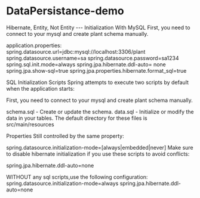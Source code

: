 # DataPersistance-demo
Hibernate, Entity, Not Entity --- Initialization With MySQL 
First, you need to connect to your mysql and create plant schema manually.

application.properties:
spring.datasource.url=jdbc:mysql://localhost:3306/plant
spring.datasource.username=sa
spring.datasource.password=sa1234
spring.sql.init.mode=always
spring.jpa.hibernate.ddl-auto= none
spring.jpa.show-sql=true
spring.jpa.properties.hibernate.format_sql=true

SQL Initialization Scripts
Spring attempts to execute two scripts by default when the application starts:

First, you need to connect to your mysql and create plant schema manually.

schema.sql - Create or update the schema.
data.sql - Initialize or modify the data in your tables.
The default directory for these files is src/main/resources


Properties
Still controlled by the same property:

spring.datasource.initialization-mode=[always|embedded|never]
Make sure to disable hibernate initialization if you use these scripts to avoid conflicts:

spring.jpa.hibernate.ddl-auto=none



WITHOUT any sql scripts,use the following configuration:
spring.datasource.initialization-mode=always
spring.jpa.hibernate.ddl-auto=none
